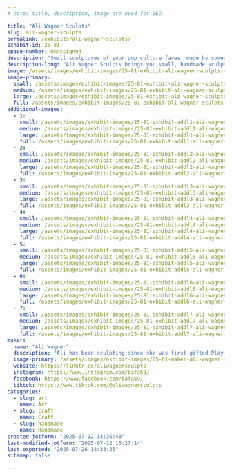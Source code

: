 ```yaml
---
# note: title, description, image are used for SEO

title: "Ali Wagner Sculpts"
slug: ali-wagner-sculpts
permalink: /exhibits/ali-wagner-sculpts/
exhibit-id: 25-81
space-number: Unassigned
description: "Small sculptures of your pop culture faves, made by someone who loves making cute things!"
description-long: "Ali Wagner Sculpts brings you small, handmade sculptures of characters from media that nerds love. Every piece is hand sculpted in clay, before molds are made and everything is cast in a plastic resin. Once the pieces are cast, they're hand-painted and put on an adorable background so you can take them home and put them on your wall to celebrate your favorite characters. These little art pieces are delightfully collectable and extremely adorable!"
image: /assets/images/exhibit-images/25-81-exhibit-ali-wagner-sculpts-46514464-2187085821532811-1753442418889326592-o-large.jpg
image-primary: 
  small: /assets/images/exhibit-images/25-81-exhibit-ali-wagner-sculpts-46514464-2187085821532811-1753442418889326592-o-small.jpg
  medium: /assets/images/exhibit-images/25-81-exhibit-ali-wagner-sculpts-46514464-2187085821532811-1753442418889326592-o-medium.jpg
  large: /assets/images/exhibit-images/25-81-exhibit-ali-wagner-sculpts-46514464-2187085821532811-1753442418889326592-o-large.jpg
  full: /assets/images/exhibit-images/25-81-exhibit-ali-wagner-sculpts-46514464-2187085821532811-1753442418889326592-o-full.jpg
additional-images: 
  - 1:
    small: /assets/images/exhibit-images/25-81-exhibit-addl1-ali-wagner-sculpts-img-1255-small.jpg
    medium: /assets/images/exhibit-images/25-81-exhibit-addl1-ali-wagner-sculpts-img-1255-medium.jpg
    large: /assets/images/exhibit-images/25-81-exhibit-addl1-ali-wagner-sculpts-img-1255-large.jpg
    full: /assets/images/exhibit-images/25-81-exhibit-addl1-ali-wagner-sculpts-img-1255-full.jpg
  - 2:
    small: /assets/images/exhibit-images/25-81-exhibit-addl2-ali-wagner-sculpts-img-1504-small.jpg
    medium: /assets/images/exhibit-images/25-81-exhibit-addl2-ali-wagner-sculpts-img-1504-medium.jpg
    large: /assets/images/exhibit-images/25-81-exhibit-addl2-ali-wagner-sculpts-img-1504-large.jpg
    full: /assets/images/exhibit-images/25-81-exhibit-addl2-ali-wagner-sculpts-img-1504-full.jpg
  - 3:
    small: /assets/images/exhibit-images/25-81-exhibit-addl3-ali-wagner-sculpts-bj-small.png
    medium: /assets/images/exhibit-images/25-81-exhibit-addl3-ali-wagner-sculpts-bj-medium.png
    large: /assets/images/exhibit-images/25-81-exhibit-addl3-ali-wagner-sculpts-bj-large.png
    full: /assets/images/exhibit-images/25-81-exhibit-addl3-ali-wagner-sculpts-bj-full.png
  - 4:
    small: /assets/images/exhibit-images/25-81-exhibit-addl4-ali-wagner-sculpts-44846077-2172485049659555-3873548257422475264-o-small.jpg
    medium: /assets/images/exhibit-images/25-81-exhibit-addl4-ali-wagner-sculpts-44846077-2172485049659555-3873548257422475264-o-medium.jpg
    large: /assets/images/exhibit-images/25-81-exhibit-addl4-ali-wagner-sculpts-44846077-2172485049659555-3873548257422475264-o-large.jpg
    full: /assets/images/exhibit-images/25-81-exhibit-addl4-ali-wagner-sculpts-44846077-2172485049659555-3873548257422475264-o-full.jpg
  - 5:
    small: /assets/images/exhibit-images/25-81-exhibit-addl5-ali-wagner-sculpts-img-1508-small.jpg
    medium: /assets/images/exhibit-images/25-81-exhibit-addl5-ali-wagner-sculpts-img-1508-medium.jpg
    large: /assets/images/exhibit-images/25-81-exhibit-addl5-ali-wagner-sculpts-img-1508-large.jpg
    full: /assets/images/exhibit-images/25-81-exhibit-addl5-ali-wagner-sculpts-img-1508-full.jpg
  - 6:
    small: /assets/images/exhibit-images/25-81-exhibit-addl6-ali-wagner-sculpts-123406099-2722000444708010-5665664646729402847-n-small.jpg
    medium: /assets/images/exhibit-images/25-81-exhibit-addl6-ali-wagner-sculpts-123406099-2722000444708010-5665664646729402847-n-medium.jpg
    large: /assets/images/exhibit-images/25-81-exhibit-addl6-ali-wagner-sculpts-123406099-2722000444708010-5665664646729402847-n-large.jpg
    full: /assets/images/exhibit-images/25-81-exhibit-addl6-ali-wagner-sculpts-123406099-2722000444708010-5665664646729402847-n-full.jpg
  - 7:
    small: /assets/images/exhibit-images/25-81-exhibit-addl7-ali-wagner-sculpts-img-1237-small.jpg
    medium: /assets/images/exhibit-images/25-81-exhibit-addl7-ali-wagner-sculpts-img-1237-medium.jpg
    large: /assets/images/exhibit-images/25-81-exhibit-addl7-ali-wagner-sculpts-img-1237-large.jpg
    full: /assets/images/exhibit-images/25-81-exhibit-addl7-ali-wagner-sculpts-img-1237-full.jpg
maker: 
  name: "Ali Wagner"
  description: "Ali has been sculpting since she was first gifted Play-Doh as a young child, she just does it more professionally now, all these years later. She loves making small sculptures that represent some of her, and your, favorite characters from pop culture."
  image-primary: /assets/images/exhibit-images/25-81-maker-ali-wagner-sculpts-39162765-2130916267149767-4411838407005700096-n-medium.jpg
  website: https://linktr.ee/aliwagnersculpts
  instagram: https://www.instagram.com/bafa59/
  facebook: https://www.facebook.com/bafa59/
  tiktok: https://www.tiktok.com/@aliwagnersculpts
categories: 
  - slug: art
    name: Art
  - slug: craft
    name: Craft
  - slug: handmade
    name: Handmade
created-jotform: "2025-07-12 14:36:48"
last-modified-jotform: "2025-07-12 16:27:14"
last-exported: "2025-07-26 14:33:25"
sitemap: false

---
```


